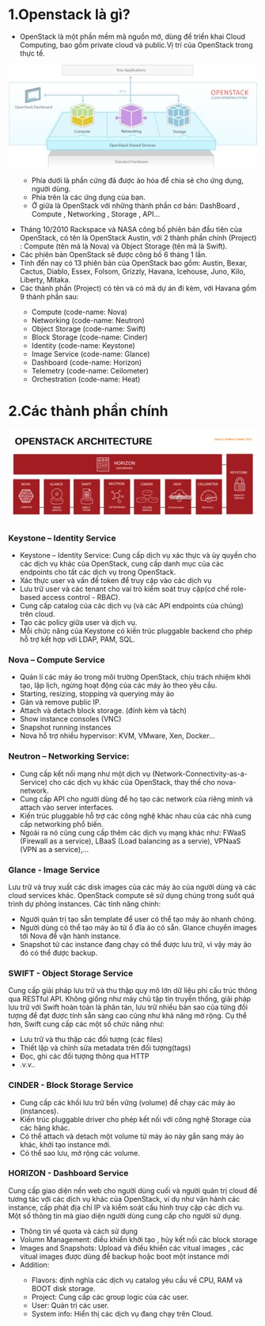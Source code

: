 # 1.Openstack là gì?

- OpenStack là một phần mềm mã nguồn mở, dùng để triển khai Cloud Computing, bao gồm private cloud và public.Vị trí của OpenStack trong thực tế.

<img src="https://github.com/lean15998/Openstack/blob/main/images/02.01.png">
 
 
<ul>
  <ul>
    <li> Phía dưới là phần cứng đã được ảo hóa để chia sẻ cho ứng dụng, người dùng.
    <li> Phía trên là các ứng dụng của bạn.
    <li> Ở giữa là OpenStack với những thành phần cơ bản: DashBoard , Compute , Networking , Storage , API…
  </ul>
</ul>

- Tháng 10/2010 Rackspace và NASA công bố phiên bản đầu tiên của OpenStack, có tên là OpenStack Austin, với 2 thành phần chính (Project) : Compute (tên mã là Nova) và Object Storage (tên mã là Swift).
- Các phiên bản OpenStack sẽ được công bố 6 tháng 1 lần.
- Tính đến nay có 13 phiên bản của OpenStack bao gồm: Austin, Bexar, Cactus, Diablo, Essex, Folsom, Grizzly, Havana, Icehouse, Juno, Kilo, Liberty, Mitaka.
- Các thành phần (Project) có tên và có mã dự án đi kèm, với Havana gồm 9 thành phần sau:

<ul>
  <ul>
    <li> Compute (code-name: Nova)
    <li> Networking (code-name: Neutron)
    <li> Object Storage (code-name: Swift)
    <li> Block Storage (code-name: Cinder)
    <li> Identity (code-name: Keystone)
    <li> Image Service (code-name: Glance)
    <li> Dashboard (code-name: Horizon)
    <li> Telemetry (code-name: Ceilometer)
    <li> Orchestration (code-name: Heat)
  </ul>
</ul>

# 2.Các thành phần chính

<img src="https://github.com/lean15998/Openstack/blob/main/images/02.02.png">


### Keystone – Identity Service

- Keystone – Identity Service: Cung cấp dịch vụ xác thực và ủy quyền cho các dịch vụ khác của OpenStack, cung cấp danh mục của các endpoints cho tất các dịch vụ trong OpenStack.
- Xác thực user và vấn đề token để truy cập vào các dịch vụ
- Lưu trữ user và các tenant cho vai trò kiểm soát truy cập(cơ chế role-based access control - RBAC).
- Cung cấp catalog của các dịch vụ (và các API endpoints của chúng) trên cloud.
- Tạo các policy giữa user và dịch vụ.
- Mỗi chức năng của Keystone có kiến trúc pluggable backend cho phép hỗ trợ kết hợp với LDAP, PAM, SQL.

### Nova – Compute Service

- Quản lí các máy ảo trong môi trường OpenStack, chịu trách nhiệm khởi tạo, lập lịch, ngừng hoạt động của các máy ảo theo yêu cầu.
- Starting, resizing, stopping và querying máy ảo
- Gán và remove public IP.
- Attach và detach block storage. (đính kèm và tách)
- Show instance consoles (VNC)
- Snapshot running instances
- Nova hỗ trợ nhiều hypervisor: KVM, VMware, Xen, Docker…

### Neutron – Networking Service:

  - Cung cấp kết nối mạng như một dịch vụ (Network-Connectivity-as-a-Service) cho các dịch vụ khác của OpenStack, thay thế cho nova-network.
  - Cung cấp API cho người dùng để họ tạo các network của riêng mình và attach vào server interfaces.
  - Kiến trúc pluggable hỗ trợ các công nghệ khác nhau của các nhà cung cấp networking phổ biến.
  - Ngoài ra nó cũng cung cấp thêm các dịch vụ mạng khác như: FWaaS (Firewall as a service), LBaaS (Load balancing as a servie), VPNaaS (VPN as a service),...

### Glance - Image Service

Lưu trữ và truy xuất các disk images của các máy ảo của người dùng và các cloud services khác. OpenStack compute sẽ sử dụng chúng trong suốt quá trình dự phòng instances. Các tính năng chính:

  - Người quản trị tạo sẵn template để user có thể tạo máy ảo nhanh chóng.
  - Người dùng có thể tạo máy ảo từ ổ đĩa ảo có sẵn. Glance chuyển images tới Nova để vận hành instance.
  - Snapshot từ các instance đang chạy có thể được lưu trữ, vì vậy máy ảo đó có thể được backup.


### SWIFT - Object Storage Service

Cung cấp giải pháp lưu trữ và thu thập quy mô lớn dữ liệu phi cấu trúc thông qua RESTful API. Không giống như máy chủ tập tin truyền thống, giải pháp lưu trữ với Swift hoàn toàn là phân tán, lưu trữ nhiều bản sao của từng đối tượng để đạt được tính sẵn sàng cao cũng như khả năng mở rộng. Cụ thể hơn, Swift cung cấp các một số chức năng như:

  - Lưu trữ và thu thập các đối tượng (các files)
  - Thiết lập và chỉnh sửa metadata trên đối tượng(tags)
  - Đọc, ghi các đối tượng thông qua HTTP
  - .v.v..

### CINDER - Block Storage Service

- Cung cấp các khối lưu trữ bền vững (volume) để chạy các máy ảo (instances).
- Kiến trúc pluggable driver cho phép kết nối với công nghệ Storage của các hãng khác.
- Có thể attach và detach một volume từ máy ảo này gắn sang máy ảo khác, khởi tạo instance mới.
- Có thể sao lưu, mở rộng các volume.

### HORIZON - Dashboard Service 

Cung cấp giao diện nền web cho người dùng cuối và người quản trị cloud để tương tác với các dịch vụ khác của OpenStack, ví dụ như vận hành các instance, cấp phát địa chỉ IP và kiểm soát cấu hình truy cập các dịch vụ. Một số thông tin mà giao diện người dùng cung cấp cho người sử dụng.

  - Thông tin về quota và cách sử dụng
  - Volumn Management: điều khiển khởi tạo , hủy kết nối các block storage
  - Images and Snapshots: Upload và điều khiển các vitual images , các vitual images được dùng để backup hoặc boot một instance mới
  - Addition:

<ul>
  <ul>
    <li> Flavors: định nghĩa các dịch vụ catalog yêu cầu về CPU, RAM và BOOT disk storage.
    <li> Project: Cung cấp các group logic của các user.
    <li> User: Quản trị các user.
    <li> System info: Hiển thị các dịch vụ đang chạy trên Cloud.
  </ul> 
</ul>
